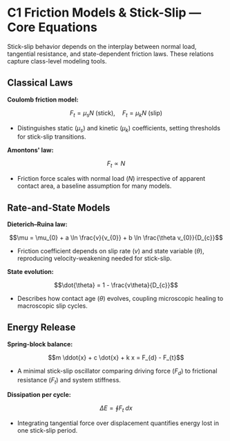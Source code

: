 # C1 Friction Models & Stick-Slip — Core Equations

Stick-slip behavior depends on the interplay between normal load, tangential resistance, and state-dependent friction laws. These relations capture class-level modeling tools.

## Classical Laws
**Coulomb friction model:**

$$F_{t} = \mu_{s} N \text{ (stick)}, \quad F_{t} = \mu_{k} N \text{ (slip)}$$

- Distinguishes static $(\mu_{s})$ and kinetic $(\mu_{k})$ coefficients, setting thresholds for stick-slip transitions.

**Amontons' law:**

$$F_{t} \propto N$$

- Friction force scales with normal load $(N)$ irrespective of apparent contact area, a baseline assumption for many models.


## Rate-and-State Models
**Dieterich–Ruina law:**

$$\mu = \mu_{0} + a \ln \frac{v}{v_{0}} + b \ln \frac{\theta v_{0}}{D_{c}}$$

- Friction coefficient depends on slip rate $(v)$ and state variable $(\theta)$, reproducing velocity-weakening needed for stick-slip.

**State evolution:**

$$\dot{\theta} = 1 - \frac{v\theta}{D_{c}}$$

- Describes how contact age $(\theta)$ evolves, coupling microscopic healing to macroscopic slip cycles.


## Energy Release
**Spring-block balance:**

$$m \ddot{x} + c \dot{x} + k x = F_{d} - F_{t}$$

- A minimal stick-slip oscillator comparing driving force $(F_{d})$ to frictional resistance $(F_{t})$ and system stiffness.

**Dissipation per cycle:**

$$\Delta E = \oint F_{t} \; dx$$

- Integrating tangential force over displacement quantifies energy lost in one stick-slip period.
